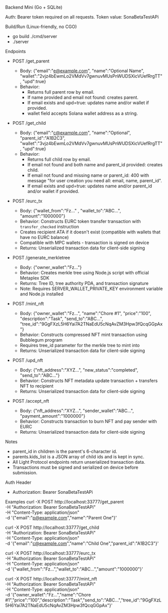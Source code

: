 Backend Mini (Go + SQLite)

Auth: Bearer token required on all requests.
Token value: SonaBetaTestAPi

Build/Run (Linux-friendly, no CGO)
- go build ./cmd/server
- ./server

Endpoints
- POST /get_parent
  - Body: {"email":"e@example.com", "name":"Optional Name", "wallet":"2vjz4bEwmLo2VMdVv7gwnuvMUsPnWUDSXicVUefRrgTT", "upd":true}
  - Behavior:
    - Returns full parent row by email.
    - If name provided and email not found: creates parent.
    - If email exists and upd=true: updates name and/or wallet if provided.
    - wallet field accepts Solana wallet address as a string.

- POST /get_child
  - Body: {"email":"c@example.com", "name":"Optional", "parent_id":"A1B2C3", "wallet":"3vjz4bEwmLo2VMdVv7gwnuvMUsPnWUDSXicVUefRrgTT", "upd":true}
  - Behavior:
    - Returns full child row by email.
    - If email not found and both name and parent_id provided: creates child.
    - If email not found and missing name or parent_id: 400 with message "for user creation you need all: email, name, parent_id".
    - If email exists and upd=true: updates name and/or parent_id and/or wallet if provided.

- POST /eurc_tx
  - Body: {"wallet_from":"Fz..." , "wallet_to":"ABC...", "amount":"1000000"}
  - Behavior: Constructs EURC token transfer transaction with `transfer_checked` instruction
  - Creates recipient ATA if it doesn't exist (compatible with wallets that have no EURC balance)
  - Compatible with MPC wallets - transaction is signed on device
  - Returns: Unserialized transaction data for client-side signing

- POST /generate_merkletree
  - Body: {"owner_wallet":"Fz..."}
  - Behavior: Creates merkle tree using Node.js script with official Metaplex SDK
  - Returns: Tree ID, tree authority PDA, and transaction signature
  - Note: Requires SERVER_WALLET_PRIVATE_KEY environment variable and Node.js installed

- POST /mint_nft
  - Body: {"owner_wallet":"Fz...", "name":"Chore #1", "price":"100", "description":"Task", "send_to":"ABC...", "tree_id":"9GgFXzL5H6Yai7A2TNaEdU5cNqAvZM3Hpw3fQcqGGpAx"}
  - Behavior: Constructs compressed NFT mint transaction using Bubblegum program
  - Requires tree_id parameter for the merkle tree to mint into
  - Returns: Unserialized transaction data for client-side signing

- POST /upd_nft
  - Body: {"nft_address":"XYZ...", "new_status":"completed", "send_to":"ABC..."}
  - Behavior: Constructs NFT metadata update transaction + transfers NFT to recipient
  - Returns: Unserialized transaction data for client-side signing

- POST /accept_nft
  - Body: {"nft_address":"XYZ...", "sender_wallet":"ABC...", "payment_amount":"1000000"}
  - Behavior: Constructs transaction to burn NFT and pay sender with EURC
  - Returns: Unserialized transaction data for client-side signing

Notes
- parent_id in children is the parent's 6-character id.
- parents.kids_list is a JSON array of child ids and is kept in sync.
- All Light Protocol endpoints return unserialized transaction data.
- Transactions must be signed and serialized on device before submission.

Auth Header
- Authorization: Bearer SonaBetaTestAPi

Examples
curl -X POST http://localhost:33777/get_parent \
  -H "Authorization: Bearer SonaBetaTestAPi" \
  -H "Content-Type: application/json" \
  -d '{"email":"p@example.com","name":"Parent One"}'

curl -X POST http://localhost:33777/get_child \
  -H "Authorization: Bearer SonaBetaTestAPi" \
  -H "Content-Type: application/json" \
  -d '{"email":"c@example.com","name":"Child One","parent_id":"A1B2C3"}'

curl -X POST http://localhost:33777/eurc_tx \
  -H "Authorization: Bearer SonaBetaTestAPi" \
  -H "Content-Type: application/json" \
  -d '{"wallet_from":"Fz...","wallet_to":"ABC...","amount":"1000000"}'

curl -X POST http://localhost:33777/mint_nft \
  -H "Authorization: Bearer SonaBetaTestAPi" \
  -H "Content-Type: application/json" \
  -d '{"owner_wallet":"Fz...","name":"Chore #1","price":"100","description":"Task","send_to":"ABC...","tree_id":"9GgFXzL5H6Yai7A2TNaEdU5cNqAvZM3Hpw3fQcqGGpAx"}'


